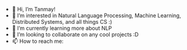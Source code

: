 - 👋 Hi, I’m Tanmay!
- 👀 I’m interested in Natural Language Processing, Machine Learning, Distributed Systems, and all things CS :)
- 🌱 I’m currently learning more about NLP
- 💞️ I’m looking to collaborate on any cool projects :D
- 📫 How to reach me:

<!---
Tanmay-Chavan/Tanmay-Chavan is a ✨ special ✨ repository because its `README.md` (this file) appears on your GitHub profile.
You can click the Preview link to take a look at your changes.
--->
